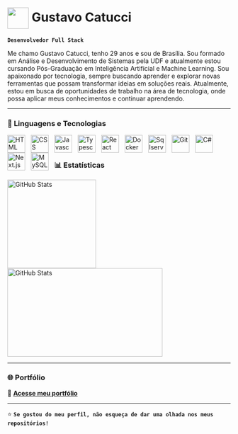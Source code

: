 <h1>
  <img src="https://img.icons8.com/?size=100&id=J5YiZgNDKLbK&format=png&color=000000" width="48" style="vertical-align:middle;"/> Gustavo Catucci
</h1>


**`Desenvolvedor Full Stack`**

Me chamo Gustavo Catucci, tenho 29 anos e sou de Brasília. Sou formado em Análise e Desenvolvimento de Sistemas pela UDF e atualmente estou cursando Pós-Graduação em Inteligência Artificial e Machine Learning. Sou apaixonado por tecnologia, sempre buscando aprender e explorar novas ferramentas que possam transformar ideias em soluções reais. Atualmente, estou em busca de oportunidades de trabalho na área de tecnologia, onde possa aplicar meus conhecimentos e continuar aprendendo.

---

### 🤖 Linguagens e Tecnologias

<p>
  <img src="https://cdn.jsdelivr.net/gh/devicons/devicon/icons/html5/html5-original.svg" alt="HTML" title="HTML" width="40" style="padding-right: 10px;" align="left"/>
  <img src="https://cdn.jsdelivr.net/gh/devicons/devicon/icons/css3/css3-original.svg" alt="CSS" title="CSS" width="40" style="padding-right: 10px;" align="left"/>
  <img src="https://cdn.jsdelivr.net/gh/devicons/devicon/icons/javascript/javascript-original.svg" alt="Javascript" title="Javascript" width="40" style="padding-right: 10px;" align="left"/>
  <img src="https://cdn.jsdelivr.net/gh/devicons/devicon/icons/typescript/typescript-original.svg" alt="Typescript" title="Typescript" width="40" style="padding-right: 10px;" align="left"/>
  <img src="https://cdn.jsdelivr.net/gh/devicons/devicon/icons/react/react-original.svg" alt="React" title="React" width="40" style="padding-right: 10px;" align="left"/>
  <img src="https://cdn.jsdelivr.net/gh/devicons/devicon/icons/docker/docker-original.svg" alt="Docker" title="Docker" width="40" style="padding-right: 10px;" align="left"/>
  <img src="https://cdn.jsdelivr.net/gh/devicons/devicon/icons/microsoftsqlserver/microsoftsqlserver-plain.svg" alt="Sqlserver" title="Sqlserver" width="40" style="padding-right: 10px;" align="left"/>
  <img src="https://cdn.jsdelivr.net/gh/devicons/devicon/icons/git/git-original.svg" alt="Git" title="Git" width="40" style="padding-right: 10px;" align="left"/>
  <img src="https://cdn.jsdelivr.net/gh/devicons/devicon/icons/csharp/csharp-original.svg" alt="C#" title="C#" width="40" style="padding-right: 10px;" align="left"/>
  <img src="https://cdn.jsdelivr.net/gh/devicons/devicon/icons/nextjs/nextjs-original.svg" alt="Next.js" title="Next.js" width="40" style="padding-right: 10px;" align="left"/>
  <img src="https://cdn.jsdelivr.net/gh/devicons/devicon/icons/mysql/mysql-original.svg" alt="MySQL" title="MySQL" width="40" style="padding-right: 10px;" align="left"/>

</p>


<br/>
<br/>

### 📊 Estatísticas
<p align="">
  <img 
    alt="GitHub Stats" 
    height="200"
    src="https://github-readme-stats.vercel.app/api?username=Gustavocl22&show_icons=true&theme=tokyonight&include_all_commits=true&locale=pt-br" 
  />
<img 
      alt="GitHub Stats" 
      height="200"
      width="350" 
      src="https://github-readme-stats.vercel.app/api/top-langs/?username=Gustavocl22&theme=tokyonight&layout=compact&custom_title=Tecnologias&langs_count=9" 
  />

</p>

---

### 🌐 Portfólio
🔗 [**Acesse meu portfólio**]([https://portfolio-alpha-topaz-86.vercel.app])

---

⭐ **`Se gostou do meu perfil, não esqueça de dar uma olhada nos meus repositórios!`**
